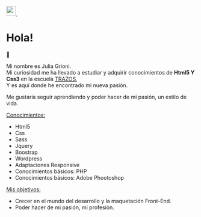 <a href="www.linkedin.com/in/julia-grioni-237312229" title="www.linkedin.com/in/julia-grioni-237312229">
    <img width="25px" src="https://user-images.githubusercontent.com/34134103/144129978-56c1ef8e-53e9-4c0b-b8c1-7a78174e6324.png">
  </a>
  &nbsp;

# Hola!
👋

<p>Mi nombre es Julia Grioni. <br>Mi curiosidad me ha llevado a estudiar y adquirir conocimientos de 
<b> Html5 Y Css3 </b> en la escuela <a href="http://trazos.net">TRAZOS</a>, <br>Y es aquí donde he encontrado mi nueva pasión.</p> 

Me gustaria seguir aprendiendo y poder hacer de mi pasión, un estilo de vida.

<ins>Conocimientos:</ins>
<ul>
  <li>Html5</li>
  <li>Css</li>
  <li>Sass</li>
  <li>Jquery</li>
  <li>Boostrap</li>
  <li>Wordpress</li>
  <li>Adaptaciones Responsive</li>
  <li>Conocimientos básicos: PHP</li>
  <li>Conocimientos básicos: Adobe Phootoshop</li>
  </ul>
  
  <ins>Mis objetivos:</ins>
  <ul>
  <li> Crecer en el mundo del desarrollo y la maquetación Front-End.</li>
  <li> Poder hacer de mi pasión, mi profesión.</li>
  </ul>
  
 
    

  
  
  
  
